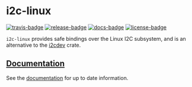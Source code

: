 # i2c-linux

[![travis-badge][]][travis] [![release-badge][]][cargo] [![docs-badge][]][docs] [![license-badge][]][license]

`i2c-linux` provides safe bindings over the Linux I2C subsystem, and is an
alternative to the [i2cdev](https://github.com/rust-embedded/rust-i2cdev) crate.

## [Documentation][docs]

See the [documentation][docs] for up to date information.

[travis-badge]: https://img.shields.io/travis/arcnmx/i2c-linux-rs/master.svg?style=flat-square
[travis]: https://travis-ci.org/arcnmx/i2c-linux-rs
[release-badge]: https://img.shields.io/crates/v/i2c-linux.svg?style=flat-square
[cargo]: https://crates.io/crates/i2c-linux
[docs-badge]: https://img.shields.io/badge/API-docs-blue.svg?style=flat-square
[docs]: http://arcnmx.github.io/i2c-linux-rs/i2c-linux/
[license-badge]: https://img.shields.io/badge/license-MIT-ff69b4.svg?style=flat-square
[license]: https://github.com/arcnmx/i2c-linux-rs/blob/master/COPYING
